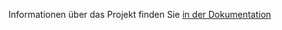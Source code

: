 Informationen über das Projekt finden Sie [in der Dokumentation](https://arteigenschaften.ch/Dokumentation/Projektbeschreibung/)
